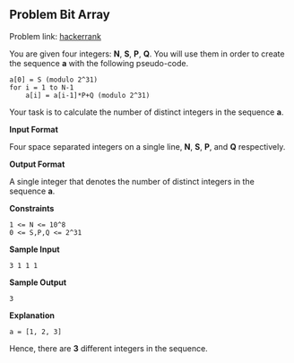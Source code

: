 ## Problem Bit Array
Problem link: [hackerrank](https://www.hackerrank.com/challenges/bitset-1/problem)

You are given four integers: **N**, **S**, **P**, **Q**. You will use them in order to create the sequence **a** with the following pseudo-code.

```
a[0] = S (modulo 2^31)
for i = 1 to N-1
    a[i] = a[i-1]*P+Q (modulo 2^31) 
```

Your task is to calculate the number of distinct integers in the sequence **a**.

**Input Format**

Four space separated integers on a single line, **N**, **S**, **P**, and **Q** respectively.

**Output Format**

A single integer that denotes the number of distinct integers in the sequence **a**.

**Constraints**

```
1 <= N <= 10^8
0 <= S,P,Q <= 2^31
```

**Sample Input**
```
3 1 1 1
```
**Sample Output**
```
3
```
**Explanation**
```
a = [1, 2, 3]
```

Hence, there are **3** different integers in the sequence.
